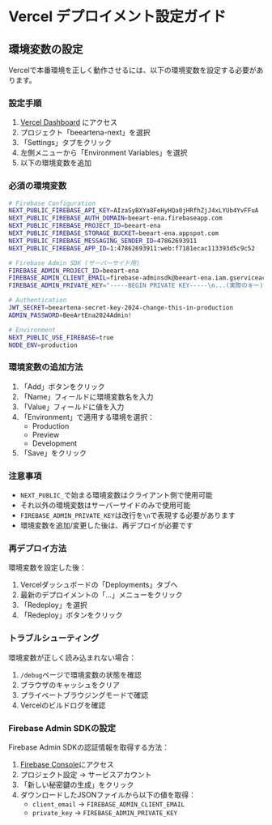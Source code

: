 # Vercel デプロイメント設定ガイド

## 環境変数の設定

Vercelで本番環境を正しく動作させるには、以下の環境変数を設定する必要があります。

### 設定手順

1. [Vercel Dashboard](https://vercel.com/dashboard) にアクセス
2. プロジェクト「beeartena-next」を選択
3. 「Settings」タブをクリック
4. 左側メニューから「Environment Variables」を選択
5. 以下の環境変数を追加

### 必須の環境変数

```bash
# Firebase Configuration
NEXT_PUBLIC_FIREBASE_API_KEY=AIzaSyBXYa8FeHyHQa0jHRfhZjJ4xLYUb4YvFFuA
NEXT_PUBLIC_FIREBASE_AUTH_DOMAIN=beeart-ena.firebaseapp.com
NEXT_PUBLIC_FIREBASE_PROJECT_ID=beeart-ena
NEXT_PUBLIC_FIREBASE_STORAGE_BUCKET=beeart-ena.appspot.com
NEXT_PUBLIC_FIREBASE_MESSAGING_SENDER_ID=47862693911
NEXT_PUBLIC_FIREBASE_APP_ID=1:47862693911:web:f7181ecac113393d5c9c52

# Firebase Admin SDK (サーバーサイド用)
FIREBASE_ADMIN_PROJECT_ID=beeart-ena
FIREBASE_ADMIN_CLIENT_EMAIL=firebase-adminsdk@beeart-ena.iam.gserviceaccount.com
FIREBASE_ADMIN_PRIVATE_KEY="-----BEGIN PRIVATE KEY-----\n...(実際のキー)...\n-----END PRIVATE KEY-----"

# Authentication
JWT_SECRET=beeartena-secret-key-2024-change-this-in-production
ADMIN_PASSWORD=BeeArtEna2024Admin!

# Environment
NEXT_PUBLIC_USE_FIREBASE=true
NODE_ENV=production
```

### 環境変数の追加方法

1. 「Add」ボタンをクリック
2. 「Name」フィールドに環境変数名を入力
3. 「Value」フィールドに値を入力
4. 「Environment」で適用する環境を選択：
   - Production
   - Preview
   - Development
5. 「Save」をクリック

### 注意事項

- `NEXT_PUBLIC_`で始まる環境変数はクライアント側で使用可能
- それ以外の環境変数はサーバーサイドのみで使用可能
- `FIREBASE_ADMIN_PRIVATE_KEY`は改行を`\n`で表現する必要があります
- 環境変数を追加/変更した後は、再デプロイが必要です

### 再デプロイ方法

環境変数を設定した後：

1. Vercelダッシュボードの「Deployments」タブへ
2. 最新のデプロイメントの「...」メニューをクリック
3. 「Redeploy」を選択
4. 「Redeploy」ボタンをクリック

### トラブルシューティング

環境変数が正しく読み込まれない場合：

1. `/debug`ページで環境変数の状態を確認
2. ブラウザのキャッシュをクリア
3. プライベートブラウジングモードで確認
4. Vercelのビルドログを確認

### Firebase Admin SDKの設定

Firebase Admin SDKの認証情報を取得する方法：

1. [Firebase Console](https://console.firebase.google.com/)にアクセス
2. プロジェクト設定 → サービスアカウント
3. 「新しい秘密鍵の生成」をクリック
4. ダウンロードしたJSONファイルから以下の値を取得：
   - `client_email` → `FIREBASE_ADMIN_CLIENT_EMAIL`
   - `private_key` → `FIREBASE_ADMIN_PRIVATE_KEY`